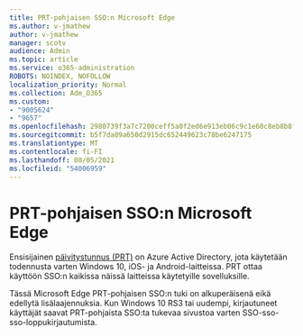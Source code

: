 ```yaml
---
title: PRT-pohjaisen SSO:n Microsoft Edge
ms.author: v-jmathew
author: v-jmathew
manager: scotv
audience: Admin
ms.topic: article
ms.service: o365-administration
ROBOTS: NOINDEX, NOFOLLOW
localization_priority: Normal
ms.collection: Adm_O365
ms.custom:
- "9005624"
- "9657"
ms.openlocfilehash: 2980739f3a7c7200ceff5a0f2ed6e913eb06c9c1e60c8eb8b8f102f3f2760f01
ms.sourcegitcommit: b5f7da89a650d2915dc652449623c78be6247175
ms.translationtype: MT
ms.contentlocale: fi-FI
ms.lasthandoff: 08/05/2021
ms.locfileid: "54006959"
---
```

# <a name="use-prt-based-sso-in-microsoft-edge"></a>PRT-pohjaisen SSO:n Microsoft Edge

Ensisijainen [päivitystunnus (PRT)](https://go.microsoft.com/fwlink/?linkid=2133632) on Azure Active Directory, jota käytetään todennusta varten Windows 10, iOS- ja Android-laitteissa. PRT ottaa käyttöön SSO:n kaikissa näissä laitteissa käytetyille sovelluksille.

Tässä Microsoft Edge PRT-pohjaisen SSO:n tuki on alkuperäisenä eikä edellytä lisälaajennuksia. Kun Windows 10 RS3 tai uudempi, kirjautuneet käyttäjät saavat PRT-pohjaista SSO:ta tukevaa sivustoa varten SSO-sso-sso-loppukirjautumista.
